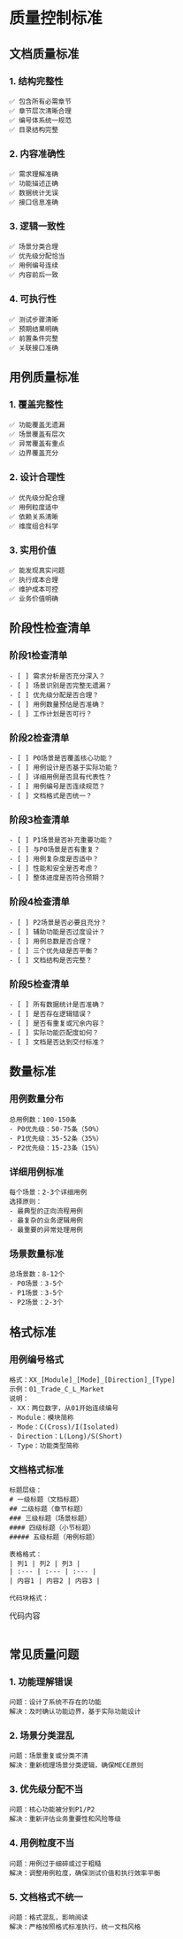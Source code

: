 # 质量控制标准

## 文档质量标准

### 1. 结构完整性
```
✅ 包含所有必需章节
✅ 章节层次清晰合理
✅ 编号体系统一规范
✅ 目录结构完整
```

### 2. 内容准确性
```
✅ 需求理解准确
✅ 功能描述正确
✅ 数据统计无误
✅ 接口信息准确
```

### 3. 逻辑一致性
```
✅ 场景分类合理
✅ 优先级分配恰当
✅ 用例编号连续
✅ 内容前后一致
```

### 4. 可执行性
```
✅ 测试步骤清晰
✅ 预期结果明确
✅ 前置条件完整
✅ 关联接口准确
```

## 用例质量标准

### 1. 覆盖完整性
```
✅ 功能覆盖无遗漏
✅ 场景覆盖有层次
✅ 异常覆盖有重点
✅ 边界覆盖充分
```

### 2. 设计合理性
```
✅ 优先级分配合理
✅ 用例粒度适中
✅ 依赖关系清晰
✅ 维度组合科学
```

### 3. 实用价值
```
✅ 能发现真实问题
✅ 执行成本合理
✅ 维护成本可控
✅ 业务价值明确
```

## 阶段性检查清单

### 阶段1检查清单
```
- [ ] 需求分析是否充分深入？
- [ ] 场景识别是否完整无遗漏？
- [ ] 优先级分配是否合理？
- [ ] 用例数量预估是否准确？
- [ ] 工作计划是否可行？
```

### 阶段2检查清单  
```
- [ ] P0场景是否覆盖核心功能？
- [ ] 用例设计是否基于实际功能？
- [ ] 详细用例是否具有代表性？
- [ ] 用例编号是否连续规范？
- [ ] 文档格式是否统一？
```

### 阶段3检查清单
```
- [ ] P1场景是否补充重要功能？
- [ ] 与P0场景是否有重复？
- [ ] 用例复杂度是否适中？
- [ ] 性能和安全是否考虑？
- [ ] 整体进度是否符合预期？
```

### 阶段4检查清单
```
- [ ] P2场景是否必要且充分？
- [ ] 辅助功能是否过度设计？
- [ ] 用例总数是否合理？
- [ ] 三个优先级是否平衡？
- [ ] 文档结构是否完整？
```

### 阶段5检查清单
```
- [ ] 所有数据统计是否准确？
- [ ] 是否存在逻辑错误？
- [ ] 是否有重复或冗余内容？
- [ ] 实际功能匹配度如何？
- [ ] 文档是否达到交付标准？
```

## 数量标准

### 用例数量分布
```
总用例数：100-150条
- P0优先级：50-75条（50%）
- P1优先级：35-52条（35%）
- P2优先级：15-23条（15%）
```

### 详细用例标准
```
每个场景：2-3个详细用例
选择原则：
- 最典型的正向流程用例
- 最复杂的业务逻辑用例  
- 最重要的异常处理用例
```

### 场景数量标准
```
总场景数：8-12个
- P0场景：3-5个
- P1场景：3-5个
- P2场景：2-3个
```

## 格式标准

### 用例编号格式
```
格式：XX_[Module]_[Mode]_[Direction]_[Type]
示例：01_Trade_C_L_Market
说明：
- XX：两位数字，从01开始连续编号
- Module：模块简称
- Mode：C(Cross)/I(Isolated)
- Direction：L(Long)/S(Short)
- Type：功能类型简称
```

### 文档格式标准
```
标题层级：
# 一级标题（文档标题）
## 二级标题（章节标题）
### 三级标题（场景标题）
#### 四级标题（小节标题）
##### 五级标题（用例标题）

表格格式：
| 列1 | 列2 | 列3 |
| :--- | :--- | :--- |
| 内容1 | 内容2 | 内容3 |

代码块格式：
```
代码内容
```
```

## 常见质量问题

### 1. 功能理解错误
```
问题：设计了系统不存在的功能
解决：及时确认功能边界，基于实际功能设计
```

### 2. 场景分类混乱
```
问题：场景重复或分类不清
解决：重新梳理场景分类逻辑，确保MECE原则
```

### 3. 优先级分配不当
```
问题：核心功能被分到P1/P2
解决：重新评估业务重要性和风险等级
```

### 4. 用例粒度不当
```
问题：用例过于细碎或过于粗糙
解决：调整用例粒度，确保测试价值和执行效率平衡
```

### 5. 文档格式不统一
```
问题：格式混乱，影响阅读
解决：严格按照格式标准执行，统一文档风格
```
